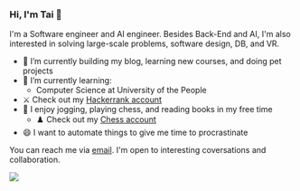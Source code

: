 ### Hi, I'm Tai 👋
 
<!--
**tailtq/tailtq** is a ✨ _special_ ✨ repository because its `README.md` (this file) appears on your GitHub profile.
-->
I'm a Software engineer and AI engineer. Besides Back-End and AI, I'm also interested in solving large-scale problems, software design, DB, and VR.

- 🔭 I’m currently building my blog, learning new courses, and doing pet projects
- 🌱 I’m currently learning:
  - Computer Science at University of the People
- :crossed_swords: Check out my [Hackerrank account](https://www.hackerrank.com/ltquoctaidn98)
- :running: I enjoy jogging, playing chess, and reading books in my free time
  - :chess_pawn: Check out my [Chess account](https://www.chess.com/member/ltquoctaidn98)
- 😄 I want to automate things to give me time to procrastinate

You can reach me via [email](mailto:ltquoctaidn98@gmail.com). I'm open to interesting coversations and collaboration.

<a href="https://github.com/anuraghazra/github-readme-stats" style="width: 400px">
  <img align="center" src="https://github-readme-stats.vercel.app/api?username=tailtq&count_private=true&show_icons=true" />
</a>
